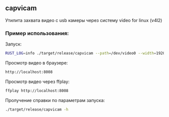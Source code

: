 ## capvicam

Утилита захвата видео с usb камеры через систему video for linux (v4l2)


### Пример использования:
Запуск:
```bash
RUST_LOG=info ./target/release/capvicam --path=/dev/video0 --width=1920 --height=1080 --mjpeg=enable --port=8008
```
Просмотр видео в браузере:
```bash
http://localhost:8008
```
Просмотр видео через ffplay:
```bash
ffplay http://localhost:8008
```

Пролучение справки по параметрам запуска:
```bash
./target/release/capvicam -h
```